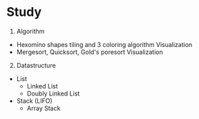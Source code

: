 Study
============
1. Algorithm
* Hexomino shapes tiling and 3 coloring algorithm Visualization
* Mergesort, Quicksort, Gold's poresort Visualization
2. Datastructure
* List
  * Linked List
  * Doubly Linked List
* Stack (LIFO)
  * Array Stack
